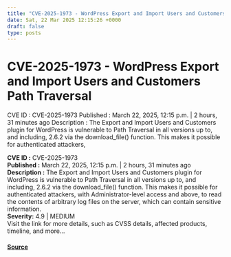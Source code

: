 ```yaml
---
title: "CVE-2025-1973 - WordPress Export and Import Users and Customers Path Traversal"
date: Sat, 22 Mar 2025 12:15:26 +0000
draft: false
type: posts
---
```

# CVE-2025-1973 - WordPress Export and Import Users and Customers Path Traversal





 CVE ID : CVE-2025-1973 Published : March 22, 2025, 12:15 p.m. | 2 hours, 31 minutes ago Description : The Export and Import Users and Customers plugin for WordPress is vulnerable to Path Traversal in all versions up to, and including, 2.6.2 via the download_file() function. This makes it possible for authenticated attackers,

**CVE ID :** CVE-2025-1973  
**Published :** March 22, 2025, 12:15 p.m. | 2 hours, 31 minutes ago  
**Description :** The Export and Import Users and Customers plugin for WordPress is vulnerable to Path Traversal in all versions up to, and including, 2.6.2 via the download\_file() function. This makes it possible for authenticated attackers, with Administrator-level access and above, to read the contents of arbitrary log files on the server, which can contain sensitive information.  
**Severity:** 4.9 | MEDIUM  
Visit the link for more details, such as CVSS details, affected products, timeline, and more...

#### [Source](https://cvefeed.io/vuln/detail/CVE-2025-1973)

